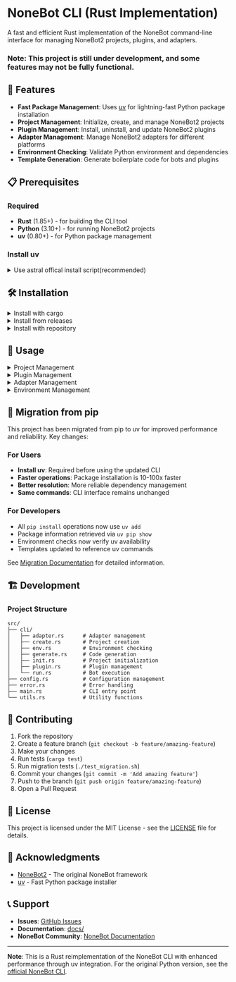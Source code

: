 # NoneBot CLI (Rust Implementation)

A fast and efficient Rust implementation of the NoneBot command-line interface for managing NoneBot2 projects, plugins, and adapters.

### Note: This project is still under development, and some features may not be fully functional.

## 🚀 Features

- **Fast Package Management**: Uses [uv](https://astral.sh/blog/uv) for lightning-fast Python package installation
- **Project Management**: Initialize, create, and manage NoneBot2 projects
- **Plugin Management**: Install, uninstall, and update NoneBot2 plugins
- **Adapter Management**: Manage NoneBot2 adapters for different platforms
- **Environment Checking**: Validate Python environment and dependencies
- **Template Generation**: Generate boilerplate code for bots and plugins

## 📋 Prerequisites

### Required
- **Rust** (1.85+) - for building the CLI tool
- **Python** (3.10+) - for running NoneBot2 projects
- **uv** (0.80+) - for Python package management

### Install uv
<details>
<summary>Use astral offical install script(recommended)</summary>

    curl -LsSf https://astral.sh/uv/install.sh | sh

</details>

## 🛠 Installation

<details>
<summary>Install with cargo</summary>

    cargo install nbr

</details>

<details>
<summary>Install from releases</summary>
Only support Linux(x86_64), MacOS(arm64) and Windows(x86_64)

<details>
<summary>Linux(x86_64)</summary>sd
Download the latest release from GitHub

    curl -LsSf https://github.com/fllesser/nbr/releases/latest/download/nbr-Linux-musl-x86_64.tar.gz | tar -xzf -

Move the binary to your PATH

    sudo mv nbr /usr/local/bin/
</details>

<details>
<summary>MacOS(arm64)</summary>
Download the latest release from GitHub

    curl -LsSf https://github.com/fllesser/nbr/releases/latest/download/nbr-macOS-arm64.tar.gz | tar -xzf -

Move the binary to your PATH

    sudo mv nbr /Users/{username}/.local/bin/
</details>

<details>
<summary>Windows(x86_64)</summary>
Download the latest release from GitHub

    curl -LsSf https://github.com/fllesser/nbr/releases/latest/download/nbr-Windows-msvc-x86_64.zip | tar -xzf -

Move the binary to your PATH

    ...
</details>

</details>

<details>
<summary>Install with repository</summary>
Clone the repository

    git clone https://github.com/fllesser/nbr.git

Install globally

    cargo install --path .

</details>


## 📖 Usage


<details>
<summary>Project Management</summary>
Create a new NoneBot2 project

    nbr create

Run NoneBot2 project

    nbr run

</details>

<details>
<summary>Plugin Management</summary>

Install a plugin
    nbr plugin install nonebot-plugin-emojilike

Install a plugin with specific index

    nbr plugin install nonebot-plugin-emojilike --index https://pypi.org/simple/

Install a plugin from github repo

    nbr plugin install https://github.com/fllesser/nonebot-plugin-abs@master

Uninstall a plugin

    nbr plugin uninstall nonebot-plugin-emojilike

Update plugins, Option `-r` to reinstall this plugin

    nbr plugin update <plugin> -r

Update all plugins

    nbr plugin update --all

</details>

<details>
<summary>Adapter Management</summary>

Install adapters

    nbr adapter install

Uninstall adapters

    nbr adapter uninstall

List installed adapters

    nbr adapter list

List all registered adapters

    nbr adapter list -a

</details>


<details>
<summary>Environment Management</summary>

Check environment status

    nbr env check

Print environment information

    nbr env info

</details>



## 🔄 Migration from pip

This project has been migrated from pip to uv for improved performance and reliability. Key changes:

### For Users
- **Install uv**: Required before using the updated CLI
- **Faster operations**: Package installation is 10-100x faster
- **Better resolution**: More reliable dependency management
- **Same commands**: CLI interface remains unchanged

### For Developers
- All `pip install` operations now use `uv add`
- Package information retrieved via `uv pip show`
- Environment checks now verify uv availability
- Templates updated to reference uv commands

See [Migration Documentation](docs/pip-to-uv-migration.md) for detailed information.

## 🏗 Development

### Project Structure

```
src/
├── cli/
│   ├── adapter.rs      # Adapter management
│   ├── create.rs       # Project creation
│   ├── env.rs          # Environment checking
│   ├── generate.rs     # Code generation
│   ├── init.rs         # Project initialization
│   ├── plugin.rs       # Plugin management
│   └── run.rs          # Bot execution
├── config.rs           # Configuration management
├── error.rs            # Error handling
├── main.rs             # CLI entry point
└── utils.rs            # Utility functions
```

## 🤝 Contributing

1. Fork the repository
2. Create a feature branch (`git checkout -b feature/amazing-feature`)
3. Make your changes
4. Run tests (`cargo test`)
5. Run migration tests (`./test_migration.sh`)
6. Commit your changes (`git commit -m 'Add amazing feature'`)
7. Push to the branch (`git push origin feature/amazing-feature`)
8. Open a Pull Request

## 📝 License

This project is licensed under the MIT License - see the [LICENSE](LICENSE) file for details.

## 🙏 Acknowledgments

- [NoneBot2](https://github.com/nonebot/nonebot2) - The original NoneBot framework
- [uv](https://github.com/astral-sh/uv) - Fast Python package installer

## 📞 Support

- **Issues**: [GitHub Issues](https://github.com/fllesser/nbr/issues)
- **Documentation**: [docs/](docs/)
- **NoneBot Community**: [NoneBot Documentation](https://v2.nonebot.dev/)

---

**Note**: This is a Rust reimplementation of the NoneBot CLI with enhanced performance through uv integration. For the original Python version, see the [official NoneBot CLI](https://github.com/nonebot/nb-cli).